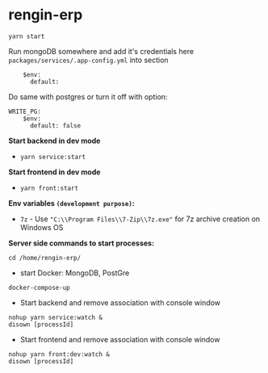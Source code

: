 # rengin-erp
```yarn start```

Run mongoDB somewhere and add it's credentials here
```packages/services/.app-config.yml```
into section 
```MONGO_URI:
    $env:
      default:
```
Do same with postgres or turn it off with option:
```
WRITE_PG:
    $env:
      default: false
```

**Start backend in dev mode**
* ```yarn service:start```

**Start frontend in dev mode**
* ```yarn front:start```

**Env variables `(development purpose)`:**
* ```7z``` - Use ```"C:\\Program Files\\7-Zip\\7z.exe"``` for 7z archive creation on Windows OS

**Server side commands to start processes:**
```
cd /home/rengin-erp/
```
* start Docker: MongoDB, PostGre
```
docker-compose-up
```
* Start backend and remove association with console window
```
nohup yarn service:watch &
disown [processId]
```

* Start frontend and remove association with console window
```
nohup yarn front:dev:watch &
disown [processId]
```
